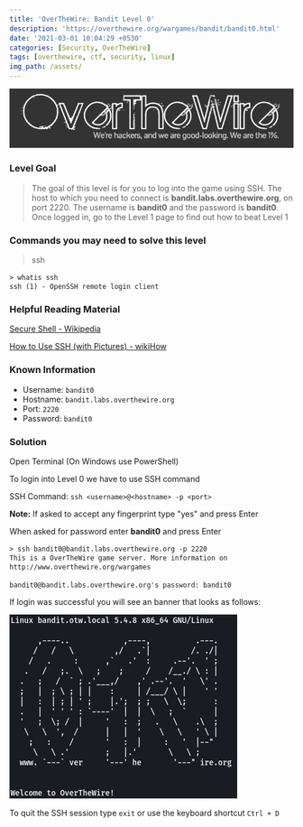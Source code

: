 ```yaml
---
title: 'OverTheWire: Bandit Level 0'
description: 'https://overthewire.org/wargames/bandit/bandit0.html'
date: '2021-03-01 10:04:29 +0530'
categories: [Security, OverTheWire]
tags: [overthewire, ctf, security, linux]
img_path: /assets/
---
```


![OverTheWire Banner](images/overthewire-banner.png)

### Level Goal

> The goal of this level is for you to log into the game using SSH. The host to which you need to connect is **bandit.labs.overthewire.org**, on port 2220. The username is **bandit0** and the password is **bandit0**. Once logged in, go to the Level 1 page to find out how to beat Level 1

### Commands you may need to solve this level

> ssh

```
> whatis ssh   
ssh (1) - OpenSSH remote login client
```

### Helpful Reading Material

[Secure Shell - Wikipedia](https://en.wikipedia.org/wiki/SSH_(Secure_Shell))

[How to Use SSH (with Pictures) - wikiHow](https://www.wikihow.com/Use-SSH)

### Known Information

*   Username: `bandit0`
*   Hostname: `bandit.labs.overthewire.org`
*   Port: `2220`
*   Password: `bandit0`

### Solution

Open Terminal (On Windows use PowerShell)

To login into Level 0 we have to use SSH command

SSH Command: `ssh <username>@<hostname> -p <port>`

**Note:** If asked to accept any fingerprint type "yes" and press Enter

When asked for password enter **bandit0** and press Enter

```
> ssh bandit0@bandit.labs.overthewire.org -p 2220   
This is a OverTheWire game server. More information on http://www.overthewire.org/wargames

bandit0@bandit.labs.overthewire.org's password: bandit0
```

If login was successful you will see an banner that looks as follows:

![Logged into Level 0|360](images/bandit-0/level-0-login.png)

To quit the SSH session type `exit` or use the keyboard shortcut `Ctrl + D`